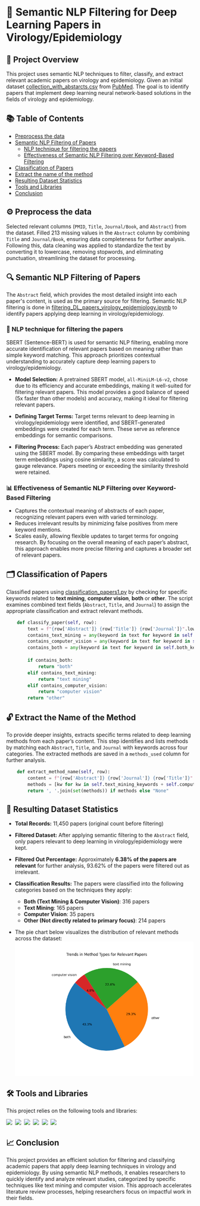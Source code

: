 # 🧬 Semantic NLP Filtering for Deep Learning Papers in Virology/Epidemiology

## 📝 Project Overview
This project uses semantic NLP techniques to filter, classify, and extract relevant academic papers on virology and epidemiology. Given an initial dataset [collection_with_abstarcts.csv](https://github.com/Pravitha92/Semantic_NLP_Filtering/blob/main/collection_with_abstracts.csv) from [PubMed](https://pubmed.ncbi.nlm.nih.gov/). The goal is to identify papers that implement deep learning neural network-based solutions in the fields of virology and epidemiology.

## 📚 Table of Contents
* [Preprocess the data](https://github.com/Pravitha92/Semantic_NLP_Filtering/tree/main?tab=readme-ov-file#%EF%B8%8F-preprocess-the-data)
* [Semantic NLP Filtering of Papers](https://github.com/Pravitha92/Semantic_NLP_Filtering/tree/main#-semantic-nlp-filtering-of-papers)
    * [NLP technique for filtering the papers](https://github.com/Pravitha92/Semantic_NLP_Filtering/tree/main#-nlp-technique-for-filtering-the-papers)
    * [Effectiveness of Semantic NLP Filtering over Keyword-Based Filtering](https://github.com/Pravitha92/Semantic_NLP_Filtering/tree/main#-why-this-approach-is-more-effective-than-keyword-based-filtering)
* [Classification of Papers](https://github.com/Pravitha92/Semantic_NLP_Filtering/tree/main#-classification-of-papers)
* [Extract the name of the method](https://github.com/Pravitha92/Semantic_NLP_Filtering/tree/main#--extract-the-name-of-the-method)
* [Resulting Dataset Statistics](https://github.com/Pravitha92/Semantic_NLP_Filtering/tree/main#-resulting-dataset-statistics)
* [Tools and Libraries](https://github.com/Pravitha92/Semantic_NLP_Filtering/tree/main#%EF%B8%8F-tools-and-libraries)
* [Conclusion](https://github.com/Pravitha92/Semantic_NLP_Filtering/tree/main#-conclusion)

## ⚙️ Preprocess the data
Selected relevant columns (`PMID`, `Title`, `Journal/Book`, and `Abstract`) from the dataset. Filled 213 missing values in the `Abstract` column by combining 
`Title`  and `Journal/Book`, ensuring data completeness for further analysis. Following this, data cleaning was applied to standardize the text by converting it 
to lowercase, removing stopwords, and eliminating punctuation, streamlining the dataset for processing.

## 🔍 Semantic NLP Filtering of Papers
The `Abstract` field, which provides the most detailed insight into each paper's content, is used as the primary source for filtering. Semantic NLP filtering is done in [filtering_DL_papers_virology_epidemiology.ipynb](https://github.com/Pravitha92/Semantic_NLP_Filtering/blob/main/notebooks/filtering_DL_papers_virology_epidemiology.ipynb) to identify papers applying deep learning in virology/epidemiology.
### 🧠 NLP technique for filtering the papers
SBERT (Sentence-BERT) is used for semantic NLP filtering, enabling more accurate identification of relevant papers based on meaning rather than simple keyword matching. This approach prioritizes contextual understanding to accurately capture deep learning papers to virology/epidemiology.
- **Model Selection:**
    A pretrained SBERT model, `all-MiniLM-L6-v2`, chose due to its efficiency and accurate embeddings, making it well-suited for filtering relevant papers. This 
   model provides a good balance of speed (5x faster than other models) and accuracy, making it ideal for filtering relevant papers.
  
- **Defining Target Terms:** 
    Target terms relevant to deep learning in virology/epidemiology were identified, and SBERT-generated embeddings were created for each term. These serve as          reference embeddings for semantic comparisons.
  
- **Filtering Process:**
 Each paper’s Abstract embedding was generated using the SBERT model. By comparing these embeddings with target term embeddings using cosine similarity, a score was calculated to gauge relevance. Papers meeting or exceeding the similarity threshold were retained.

### 📊 Effectiveness of Semantic NLP Filtering over Keyword-Based Filtering
- Captures the contextual meaning of abstracts of each paper, recognizing relevant papers even with varied terminology.
- Reduces irrelevant results by minimizing false positives from mere keyword mentions.
- Scales easily, allowing flexible updates to target terms for ongoing research.
By focusing on the overall meaning of each paper’s abstract, this approach enables more precise filtering and captures a broader set of relevant papers.

## 🗂 Classification of Papers 
Classified papers using [classification_papers1.py](https://github.com/Pravitha92/Semantic_NLP_Filtering/blob/main/notebooks/classification_papers1.py) by checking for specific keywords related to **text mining**, **computer vision**, **both** or **other**. The script examines combined text fields (`Abstract`, `Title`, and `Journal`) to assign the appropriate classification and extract relevant methods.

```python
    def classify_paper(self, row):
        text = f"{row['Abstract']} {row['Title']} {row['Journal']}".lower()
        contains_text_mining = any(keyword in text for keyword in self.text_mining_keywords)
        contains_computer_vision = any(keyword in text for keyword in self.computer_vision_keywords)
        contains_both = any(keyword in text for keyword in self.both_keywords)

        if contains_both:
            return "both"
        elif contains_text_mining:
            return "text mining"
        elif contains_computer_vision:
            return "computer vision"
        return "other"

```

## 🔓  Extract the Name of the Method
To provide deeper insights, extracts specific terms related to deep learning methods from each paper’s content. This step identifies and lists methods by matching each `Abstract`, `Title`, and `Journal` with keywords across four categories. The extracted methods are saved in a `methods_used` column for further analysis.

```python
    def extract_method_name(self, row):
        content = f"{row['Abstract']} {row['Journal']} {row['Title']}".lower()
        methods = [kw for kw in self.text_mining_keywords + self.computer_vision_keywords + self.both_keywords + self.other_keywords if re.search(rf'\b{kw}\b', content)]
        return ', '.join(set(methods)) if methods else "None"

```

## 🎯 Resulting Dataset Statistics
* **Total Records:** 11,450 papers (original count before filtering)
* **Filtered Dataset:** After applying semantic filtering to the `Abstract` field, only papers relevant to deep learning in virology/epidemiology were kept.
* **Filtered Out Percentage:** Approximately **6.38%  of the papers are relevant** for further analysis, 93.62% of the papers were filtered out as irrelevant.

* **Classification Results:**
The papers were classified into the following categories based on the techniques they apply:
   - **Both (Text Mining & Computer Vision)**: 316 papers
   - **Text Mining**: 165 papers
   - **Computer Vision**: 35 papers
   - **Other (Not directly related to primary focus)**: 214 papers

* The pie chart below visualizes the distribution of relevant methods across the dataset:
    <img src="https://github.com/Pravitha92/Semantic_NLP_Filtering/blob/main/trends_in_methoods_types.png" width="700" alt="Trends in Methods Types">

## 🛠️ Tools and Libraries 
This project relies on the following tools and libraries:

<code><img height="40" src="https://raw.githubusercontent.com/pandas-dev/pandas/761bceb77d44aa63b71dda43ca46e8fd4b9d7422/web/pandas/static/img/pandas.svg"></code>&nbsp;
<code><img height="60" src="https://github.com/user-attachments/assets/2ff19762-8dbe-4faf-a3f8-7f98b4de597b"></code>&nbsp;
<code><img height="30" src="https://matplotlib.org/_static/logo2.svg"></code>&nbsp;
<code><img height="60" src="https://github.com/user-attachments/assets/cbed53ac-c4c1-4dc8-a7d1-0a046718b75e"></code>&nbsp;
<code><img height="60" src="https://github.com/user-attachments/assets/20557bd4-e149-4774-80fa-b3ff9dd4135b"></code>&nbsp;
<code><img height="30" src="https://github.com/user-attachments/assets/86f55f3b-f447-42a3-8967-33f90e85320c"></code>


## 📈 Conclusion
This project provides an efficient solution for filtering and classifying academic papers that apply deep learning techniques in virology and epidemiology. By using semantic NLP methods, it enables researchers to quickly identify and analyze relevant studies, categorized by specific techniques like text mining and computer vision. This approach accelerates literature review processes, helping researchers focus on impactful work in their fields.


